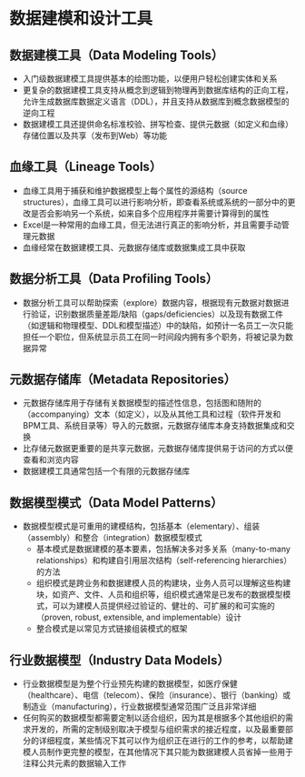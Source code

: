# **数据建模和设计工具**

## 数据建模工具（Data Modeling Tools）

- 入门级数据建模工具提供基本的绘图功能，以便用户轻松创建实体和关系
- 更复杂的数据建模工具支持从概念到逻辑到物理再到数据库结构的正向工程，允许生成数据库数据定义语言（DDL），并且支持从数据库到概念数据模型的逆向工程
- 数据建模工具还提供命名标准校验、拼写检查、提供元数据（如定义和血缘）存储位置以及共享（发布到Web）等功能

## 血缘工具（Lineage Tools）

- 血缘工具用于捕获和维护数据模型上每个属性的源结构（source structures），血缘工具可以进行影响分析，即查看系统或系统的一部分中的更改是否会影响另一个系统，如来自多个应用程序并需要计算得到的属性
- Excel是一种常用的血缘工具，但无法进行真正的影响分析，并且需要手动管理元数据
- 血缘经常在数据建模工具、元数据存储库或数据集成工具中获取

## 数据分析工具（Data Profiling Tools）

- 数据分析工具可以帮助探索（explore）数据内容，根据现有元数据对数据进行验证，识别数据质量差距/缺陷（gaps/deficiencies）以及现有数据工件（如逻辑和物理模型、DDL和模型描述）中的缺陷，如预计一名员工一次只能担任一个职位，但系统显示员工在同一时间段内拥有多个职务，将被记录为数据异常

## 元数据存储库（Metadata Repositories）

- 元数据存储库用于存储有关数据模型的描述性信息，包括图和随附的（accompanying）文本（如定义），以及从其他工具和过程（软件开发和BPM工具、系统目录等）导入的元数据，元数据存储库本身支持数据集成和交换
- 比存储元数据更重要的是共享元数据，元数据存储库提供易于访问的方式以便查看和浏览内容
- 数据建模工具通常包括一个有限的元数据存储库

## 数据模型模式（Data Model Patterns）

- 数据模型模式是可重用的建模结构，包括基本（elementary）、组装（assembly）和整合（integration）数据模型模式
  - 基本模式是数据建模的基本要素，包括解决多对多关系（many-to-many relationships）和构建自引用层次结构（self-referencing hierarchies）的方法
  - 组织模式是跨业务和数据建模人员的构建块，业务人员可以理解这些构建块，如资产、文件、人员和组织等，组织模式通常是已发布的数据模型模式，可以为建模人员提供经过验证的、健壮的、可扩展的和可实施的（proven, robust, extensible, and implementable）设计
  - 整合模式是以常见方式链接组装模式的框架

## 行业数据模型（Industry Data Models）

- 行业数据模型是为整个行业预先构建的数据模型，如医疗保健（healthcare）、电信（telecom）、保险（insurance）、银行（banking）或制造业（manufacturing），行业数据模型通常范围广泛且非常详细
- 任何购买的数据模型都需要定制以适合组织，因为其是根据多个其他组织的需求开发的，所需的定制级别取决于模型与组织需求的接近程度，以及最重要部分的详细程度，某些情况下其可以作为组织正在进行的工作的参考，以帮助建模人员制作更完整的模型，在其他情况下其只能为数据建模人员省掉一些用于注释公共元素的数据输入工作